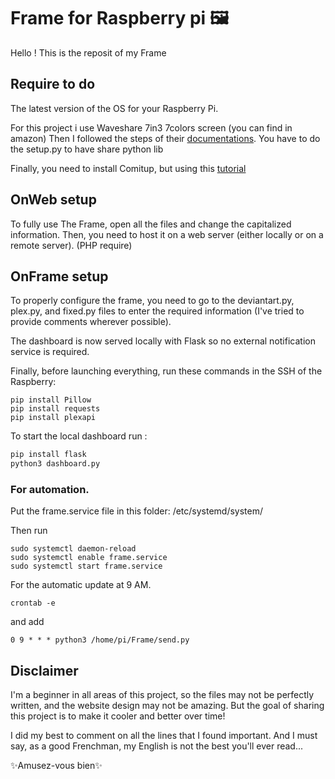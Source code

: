 # Frame for Raspberry pi 🖼️

Hello ! This is the reposit of my Frame 

## Require to do 
The latest version of the OS for your Raspberry Pi.

For this project i use Waveshare 7in3 7colors screen (you can find in amazon)
Then I followed the steps of their [documentations](https://www.waveshare.com/wiki/7.3inch_e-Paper_HAT_(F)_Manual#Python). You have to do the setup.py to have share python lib 

Finally, you need to install Comitup, but using this [tutorial](https://github.com/davesteele/comitup/wiki/Installing-Comitup)

## OnWeb setup

To fully use The Frame, open all the files and change the capitalized information. Then, you need to host it on a web server (either locally or on a remote server).
(PHP require)

## OnFrame setup
To properly configure the frame, you need to go to the deviantart.py, plex.py, and fixed.py files to enter the required information (I've tried to provide comments wherever possible).

The dashboard is now served locally with Flask so no external notification service is required.

Finally, before launching everything, run these commands in the SSH of the Raspberry:

```ssh
pip install Pillow
pip install requests
pip install plexapi
```

To start the local dashboard run :
```bash
pip install flask
python3 dashboard.py
```
### For automation.
Put the frame.service file in this folder:
/etc/systemd/system/

Then run 

``` ssh
sudo systemctl daemon-reload
sudo systemctl enable frame.service
sudo systemctl start frame.service
```

For the automatic update at 9 AM.
``` ssh
crontab -e
```
and add 
```
0 9 * * * python3 /home/pi/Frame/send.py
```
## Disclaimer
I'm a beginner in all areas of this project, so the files may not be perfectly written, and the website design may not be amazing. But the goal of sharing this project is to make it cooler and better over time!

I did my best to comment on all the lines that I found important. And I must say, as a good Frenchman, my English is not the best you'll ever read...

✨Amusez-vous bien✨
